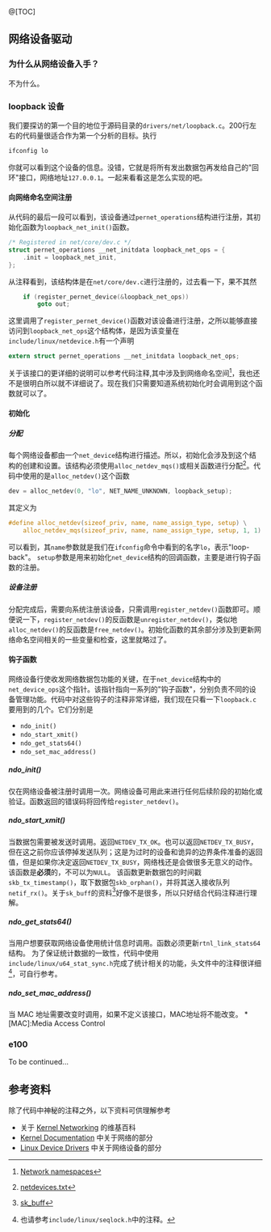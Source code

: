 
@[TOC]
## 网络设备驱动
### 为什么从网络设备入手？
不为什么。
### loopback 设备
我们要探访的第一个目的地位于源码目录的`drivers/net/loopback.c`。200行左右的代码量很适合作为第一个分析的目标。执行
```bash
ifconfig lo
```
你就可以看到这个设备的信息。没错，它就是将所有发出数据包再发给自己的"回环"接口，网络地址`127.0.0.1`。一起来看看这是怎么实现的吧。
#### 向网络命名空间注册
从代码的最后一段可以看到，该设备通过`pernet_operations`结构进行注册，其初始化函数为`loopback_net_init()`函数。
```c
/* Registered in net/core/dev.c */
struct pernet_operations __net_initdata loopback_net_ops = {
	.init = loopback_net_init,
};
```
从注释看到，该结构体是在`net/core/dev.c`进行注册的，过去看一下，果不其然
```c
	if (register_pernet_device(&loopback_net_ops))
		goto out;
```
这里调用了`register_pernet_device()`函数对该设备进行注册，之所以能够直接访问到`loopback_net_ops`这个结构体，是因为该变量在`include/linux/netdevice.h`有一个声明
```c
extern struct pernet_operations __net_initdata loopback_net_ops;
```
关于该接口的更详细的说明可以参考代码注释,其中涉及到网络命名空间[^1]，我也还不是很明白所以就不详细说了。现在我们只需要知道系统初始化时会调用到这个函数就可以了。
#### 初始化
##### 分配
每个网络设备都由一个`net_device`结构进行描述。所以，初始化会涉及到这个结构的创建和设置。该结构必须使用`alloc_netdev_mqs()`或相关函数进行分配[^2]。代码中使用的是`alloc_netdev()`这个函数
```c
dev = alloc_netdev(0, "lo", NET_NAME_UNKNOWN, loopback_setup);
```
其定义为
```c
#define alloc_netdev(sizeof_priv, name, name_assign_type, setup) \
	alloc_netdev_mqs(sizeof_priv, name, name_assign_type, setup, 1, 1)
```
可以看到，其`name`参数就是我们在`ifconfig`命令中看到的名字`lo`，表示"loop-back"。
`setup`参数是用来初始化`net_device`结构的回调函数，主要是进行钩子函数的注册。
##### 设备注册
分配完成后，需要向系统注册该设备，只需调用`register_netdev()`函数即可。顺便说一下，`register_netdev()`的反函数是`unregister_netdev()`，类似地`alloc_netdev()`的反函数是`free_netdev()`。初始化函数的其余部分涉及到更新网络命名空间相关的一些变量和检查，这里就略过了。
#### 钩子函数
网络设备行使收发网络数据包功能的关键，在于`net_device`结构中的`net_device_ops`这个指针。该指针指向一系列的"钩子函数"，分别负责不同的设备管理功能。代码中对这些钩子的注释非常详细，我们现在只看一下`loopback.c`要用到的几个。它们分别是
- `ndo_init()`
- `ndo_start_xmit()`
- `ndo_get_stats64()`
- `ndo_set_mac_address()`
##### ndo_init()
仅在网络设备被注册时调用一次。网络设备可用此来进行任何后续阶段的初始化或验证。函数返回的错误码将回传给`register_netdev()`。
##### ndo_start_xmit()
当数据包需要被发送时调用。返回`NETDEV_TX_OK`。也可以返回`NETDEV_TX_BUSY`，但在这之前你应该停掉发送队列；这是为过时的设备和诡异的边界条件准备的返回值，但是如果你决定返回`NETDEV_TX_BUSY`，网络栈还是会做很多无意义的动作。该函数是**必须**的，不可以为`NULL`。
该函数更新数据包的时间戳`skb_tx_timestamp()`，取下数据包`skb_orphan()`，并将其送入接收队列`netif_rx()`。关于`sk_buff`的资料[^3]好像不是很多，所以只好结合代码注释进行理解。
##### ndo_get_stats64()
当用户想要获取网络设备使用统计信息时调用。函数必须更新`rtnl_link_stats64`结构。
为了保证统计数据的一致性，代码中使用`include/linux/u64_stat_sync.h`完成了统计相关的功能，头文件中的注释很详细[^4]，可自行参考。
##### ndo_set_mac_address()
当 MAC 地址需要改变时调用，如果不定义该接口，MAC地址将不能改变。
*[MAC]:Media Access Control
### e100
To be continued...

## 参考资料
除了代码中神秘的注释之外，以下资料可供理解参考
- 关于 [Kernel Networking](https://wiki.linuxfoundation.org/networking/start) 的维基百科
- [Kernel Documentation](https://github.com/torvalds/linux/tree/master/Documentation/networking) 中关于网络的部分
- [Linux Device Drivers](https://lwn.net/Kernel/LDD3/) 中关于网络设备的部分

[^1]:[Network namespaces](https://lwn.net/Articles/219794/)
[^2]:[netdevices.txt](https://github.com/torvalds/linux/blob/master/Documentation/networking/netdevices.txt)
[^3]:[sk_buff](https://wiki.linuxfoundation.org/networking/sk_buff)
[^4]:也请参考`include/linux/seqlock.h`中的注释。